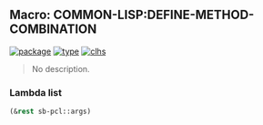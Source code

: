 ## Macro: COMMON-LISP:DEFINE-METHOD-COMBINATION
[![package](https://img.shields.io/badge/Package-COMMON--LISP-5f9ea0.svg?style=social&colorA=999999)](../) [![type](https://img.shields.io/badge/Type-Macro-5f9ea0.svg?style=social&colorA=999999)](../#macro) [![clhs](https://img.shields.io/badge/CLHS-DEFINE--METHOD--COMBINATION-5f9ea0.svg?style=social&colorA=999999)](http://www.lispworks.com/documentation/HyperSpec/Body/m_defi_4.htm) 

> No description.

### Lambda list
```cl
(&rest sb-pcl::args)
```
